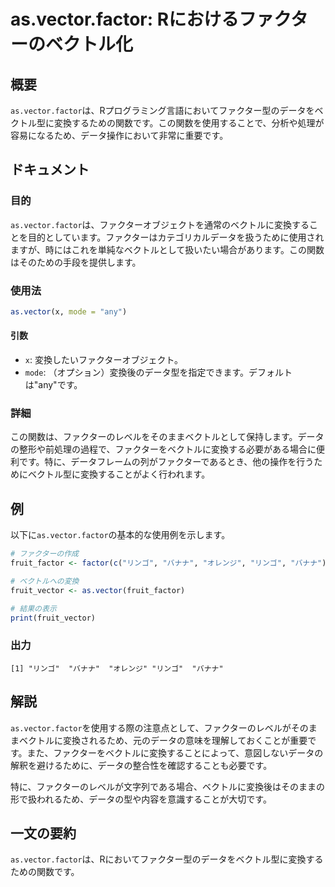 <!--
Meta Description: # as.vector.factor: Rにおけるファクターのベクトル化 ## 概要 `as.vector.factor`は、Rプログラミング言語においてファクター型のデータをベクトル型に変換するための関数です。この関数を使用することで、分析や処理が容易になるため、データ操作において非常に重要です。...
Meta Keywords: vector, factor, リンゴ, バナナ, mode
-->

# as.vector.factor: Rにおけるファクターのベクトル化

## 概要
`as.vector.factor`は、Rプログラミング言語においてファクター型のデータをベクトル型に変換するための関数です。この関数を使用することで、分析や処理が容易になるため、データ操作において非常に重要です。

## ドキュメント
### 目的
`as.vector.factor`は、ファクターオブジェクトを通常のベクトルに変換することを目的としています。ファクターはカテゴリカルデータを扱うために使用されますが、時にはこれを単純なベクトルとして扱いたい場合があります。この関数はそのための手段を提供します。

### 使用法
```R
as.vector(x, mode = "any")
```

#### 引数
- `x`: 変換したいファクターオブジェクト。
- `mode`: （オプション）変換後のデータ型を指定できます。デフォルトは"any"です。

### 詳細
この関数は、ファクターのレベルをそのままベクトルとして保持します。データの整形や前処理の過程で、ファクターをベクトルに変換する必要がある場合に便利です。特に、データフレームの列がファクターであるとき、他の操作を行うためにベクトル型に変換することがよく行われます。

## 例
以下に`as.vector.factor`の基本的な使用例を示します。

```R
# ファクターの作成
fruit_factor <- factor(c("リンゴ", "バナナ", "オレンジ", "リンゴ", "バナナ"))

# ベクトルへの変換
fruit_vector <- as.vector(fruit_factor)

# 結果の表示
print(fruit_vector)
```

### 出力
```
[1] "リンゴ"  "バナナ"  "オレンジ" "リンゴ"  "バナナ"
```

## 解説
`as.vector.factor`を使用する際の注意点として、ファクターのレベルがそのままベクトルに変換されるため、元のデータの意味を理解しておくことが重要です。また、ファクターをベクトルに変換することによって、意図しないデータの解釈を避けるために、データの整合性を確認することも必要です。

特に、ファクターのレベルが文字列である場合、ベクトルに変換後はそのままの形で扱われるため、データの型や内容を意識することが大切です。

## 一文の要約
`as.vector.factor`は、Rにおいてファクター型のデータをベクトル型に変換するための関数です。